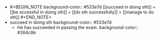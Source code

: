 -
  #+BEGIN_NOTE
  background-color:: #533e7d
  [[succeed in doing sth]] = [[be sccessful in doing sth]] = [[do sth successfully]] = [[manage to do sth]]
  #+END_NOTE<
- succeed in doing sth
  background-color:: #533e7d
	- He has succeeded in passing the exam.
	  background-color:: #264c9b